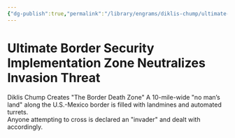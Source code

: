 ```yaml
---
{"dg-publish":true,"permalink":"/library/engrams/diklis-chump/ultimate-border-security-implementation-zone-neutralizes-invasion-threat/","tags":["DC/Racism"]}
---
```


# Ultimate Border Security Implementation Zone Neutralizes Invasion Threat
Diklis Chump Creates "The Border Death Zone"
A 10-mile-wide "no man’s land" along the U.S.-Mexico border is filled with landmines and automated turrets.  
Anyone attempting to cross is declared an "invader" and dealt with accordingly.

